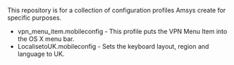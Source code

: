 This repository is for a collection of configuration profiles Amsys create for specific purposes.

 - vpn_menu_item.mobileconfig - This profile puts the VPN Menu Item into the OS X menu bar.
 - LocalisetoUK.mobileconfig - Sets the keyboard layout, region and language to UK.
